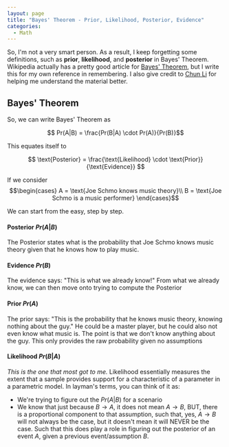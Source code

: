 ```yaml
---
layout: page
title: "Bayes' Theorem - Prior, Likelihood, Posterior, Evidence"
categories:
  - Math
---
```

So, I'm not a very smart person. As a result, I keep forgetting some definitions, such as **prior**, **likelihood**, and **posterior** in Bayes' Theorem. Wikipedia actually has a pretty good article for [Bayes' Theorem](https://en.wikipedia.org/wiki/Bayes%27_theorem), but I write this for my own reference in remembering. I also give credit to [Chun Li](http://www.lichun.cc/blog/2013/07/understand-bayes-theorem-prior-likelihood-posterior-evidence/) for helping me understand the material better.

## Bayes' Theorem
So, we can write Bayes' Theorem as

$$ Pr(A|B) = \frac{Pr(B|A) \cdot Pr(A)}{Pr(B)}$$

This equates itself to

$$ \text{Posterior} = \frac{\text{Likelihood} \cdot \text{Prior}}{\text{Evidence}} $$

If we consider
$$\begin{cases}
A = \text{Joe Schmo knows music theory}\\
B = \text{Joe Schmo is a music performer}
\end{cases}$$

We can start from the easy, step by step.
#### Posterior $Pr(A|B)$
The Posterior states what is the probability that Joe Schmo knows music theory given that he knows how to play music.

#### Evidence $Pr(B)$
The evidence says: "This is what we already know!" From what we already know, we can then move onto trying to compute the Posterior

#### Prior $Pr(A)$
The prior says: "This is the probability that he knows music theory, knowing nothing about the guy." He could be a master player, but he could also not even know what music is. The point is that we don't know anything about the guy. This only provides the raw probability given no assumptions

#### Likelihood $Pr(B|A)$
*This is the one that most got to me.*
Likelihood essentially measures the extent that a sample provides support for a characteristic of a parameter in a parametric model. In layman's terms, you can think of it as:
- We're trying to figure out the $Pr(A|B)$ for a scenario
- We know that just because $B \rightarrow A$, it does not mean $A \rightarrow B$, BUT, there is a proportional component to that assumption, such that, yes, $A\rightarrow B$ will not always be the case, but it doesn't mean it will NEVER be the case. Such that this does play a role in figuring out the posterior of an event $A$, given a previous event/assumption $B$.
